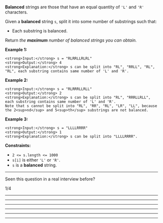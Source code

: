 **Balanced** strings are those that have an equal quantity of `'L'` and `'R'` characters.

Given a **balanced** string `s`, split it into some number of substrings such that:

- Each substring is balanced.

Return _the **maximum** number of balanced strings you can obtain._

**Example 1:**

```
<strong>Input:</strong> s = "RLRRLLRLRL"
<strong>Output:</strong> 4
<strong>Explanation:</strong> s can be split into "RL", "RRLL", "RL", "RL", each substring contains same number of 'L' and 'R'.
```

**Example 2:**

```
<strong>Input:</strong> s = "RLRRRLLRLL"
<strong>Output:</strong> 2
<strong>Explanation:</strong> s can be split into "RL", "RRRLLRLL", each substring contains same number of 'L' and 'R'.
Note that s cannot be split into "RL", "RR", "RL", "LR", "LL", because the 2<sup>nd</sup> and 5<sup>th</sup> substrings are not balanced.
```

**Example 3:**

```
<strong>Input:</strong> s = "LLLLRRRR"
<strong>Output:</strong> 1
<strong>Explanation:</strong> s can be split into "LLLLRRRR".
```

**Constraints:**

- `2 <= s.length <= 1000`
- `s[i]` is either `'L'` or `'R'`.
- `s` is a **balanced** string.

---

Seen this question in a real interview before?

1/4

---

---

---

---

---

---
